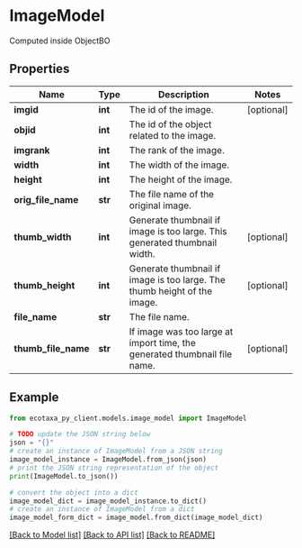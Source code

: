 # ImageModel

Computed inside ObjectBO

## Properties

Name | Type | Description | Notes
------------ | ------------- | ------------- | -------------
**imgid** | **int** | The id of the image. | [optional] 
**objid** | **int** | The id of the object related to the image. | 
**imgrank** | **int** | The rank of the image. | 
**width** | **int** | The width of the image. | 
**height** | **int** | The height of the image. | 
**orig_file_name** | **str** | The file name of the original image. | 
**thumb_width** | **int** | Generate thumbnail if image is too large. This generated thumbnail width. | [optional] 
**thumb_height** | **int** | Generate thumbnail if image is too large. The thumb height of the image. | [optional] 
**file_name** | **str** | The file name. | 
**thumb_file_name** | **str** | If image was too large at import time, the generated thumbnail file name. | [optional] 

## Example

```python
from ecotaxa_py_client.models.image_model import ImageModel

# TODO update the JSON string below
json = "{}"
# create an instance of ImageModel from a JSON string
image_model_instance = ImageModel.from_json(json)
# print the JSON string representation of the object
print(ImageModel.to_json())

# convert the object into a dict
image_model_dict = image_model_instance.to_dict()
# create an instance of ImageModel from a dict
image_model_form_dict = image_model.from_dict(image_model_dict)
```
[[Back to Model list]](../README.md#documentation-for-models) [[Back to API list]](../README.md#documentation-for-api-endpoints) [[Back to README]](../README.md)


